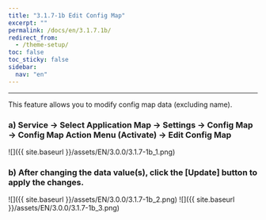 ```yaml
---
title: "3.1.7-1b Edit Config Map"
excerpt: ""
permalink: /docs/en/3.1.7.1b/
redirect_from:
  - /theme-setup/
toc: false
toc_sticky: false
sidebar:
  nav: "en"
---
```



---
This feature allows you to modify config map data \(excluding name\).

### a\) Service → Select Application Map → Settings → Config Map → Config Map Action Menu \(Activate\) → Edit Config Map
![]({{ site.baseurl }}/assets/EN/3.0.0/3.1.7-1b_1.png)

### b\) After changing the data value(s), click the [Update] button to apply the changes.
![]({{ site.baseurl }}/assets/EN/3.0.0/3.1.7-1b_2.png)
![]({{ site.baseurl }}/assets/EN/3.0.0/3.1.7-1b_3.png)

